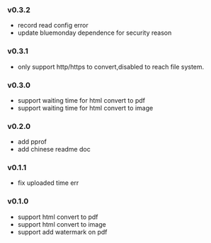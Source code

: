### v0.3.2
- record read config error 
- update bluemonday dependence for security reason
### v0.3.1
- only support http/https to convert,disabled to reach file system.
### v0.3.0
- support waiting time for html convert to pdf
- support waiting time for html convert to image
### v0.2.0
- add pprof
- add chinese readme doc
### v0.1.1
- fix uploaded time err
### v0.1.0
- support html convert to pdf
- support html convert to image
- support add watermark on pdf
